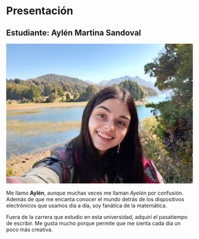 # Presentación

## Estudiante: Aylén Martina Sandoval

![mi foto](mifoto.jpg)

Me llamo **Aylén**, aunque muchas veces me llaman  *Ayelén* por confusión. Además de que me encanta conocer el mundo detrás de los dispositivos electrónicos que usamos día a día, soy fanática de la matemática. 

Fuera de la carrera que estudio en esta universidad, adquirí el pasatiempo de escribir. Me gusta mucho porque permite que me sienta cada día un poco más creativa. 
